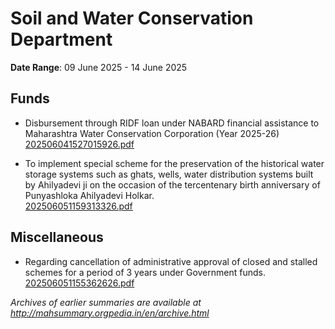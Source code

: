 # Soil and Water Conservation Department

**Date Range**: 09 June 2025 - 14 June 2025


## Funds
- Disbursement through RIDF loan under NABARD financial assistance to Maharashtra Water Conservation Corporation (Year 2025-26)\
  [202506041527015926.pdf](https://gr.maharashtra.gov.in/Site/Upload/Government%20Resolutions/English/202506041527015926.pdf)

- To implement special scheme for the preservation of the historical water storage systems such as ghats, wells, water distribution systems built by Ahilyadevi ji on the occasion of the tercentenary birth anniversary of Punyashloka Ahilyadevi Holkar.\
  [202506051159313326.pdf](https://gr.maharashtra.gov.in/Site/Upload/Government%20Resolutions/English/202506051159313326.pdf)

## Miscellaneous
- Regarding cancellation of administrative approval of closed and stalled schemes for a period of 3 years under Government funds.\
  [202506051155362626.pdf](https://gr.maharashtra.gov.in/Site/Upload/Government%20Resolutions/English/202506051155362626.pdf)


*Archives of earlier summaries are available at http://mahsummary.orgpedia.in/en/archive.html*